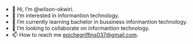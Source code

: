 - 👋 Hi, I’m @wilson-okwiri.
- 👀 I’m interested in informantion technology.
- 🌱 I’m currently learning bachelor in bussiness informantion technology.
- 💞️ I’m looking to collaborate on informantion technology.
- 📫 How to reach me epichegriffins037@gmail.com.

<!---
wilson-okwiri/wilson-okwiri is a ✨ special ✨ repository because its `README.md` (this file) appears on your GitHub profile.
You can click the Preview link to take a look at your changes.
--->
